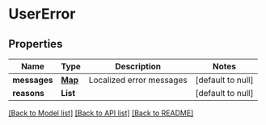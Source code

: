 # UserError
## Properties

| Name | Type | Description | Notes |
|------------ | ------------- | ------------- | -------------|
| **messages** | [**Map**](ErrorMessage.md) | Localized error messages | [default to null] |
| **reasons** | **List** |  | [default to null] |

[[Back to Model list]](../README.md#documentation-for-models) [[Back to API list]](../README.md#documentation-for-api-endpoints) [[Back to README]](../README.md)

